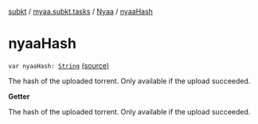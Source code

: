 [subkt](../../index.md) / [myaa.subkt.tasks](../index.md) / [Nyaa](index.md) / [nyaaHash](./nyaa-hash.md)

# nyaaHash

`var nyaaHash: `[`String`](https://kotlinlang.org/api/latest/jvm/stdlib/kotlin/-string/index.html) [(source)](https://github.com/Myaamori/SubKt/blob/0.1.10/src/main/kotlin/myaa/subkt/tasks/tasks.kt#L943)

The hash of the uploaded torrent.
Only available if the upload succeeded.

**Getter**

The hash of the uploaded torrent.
Only available if the upload succeeded.

